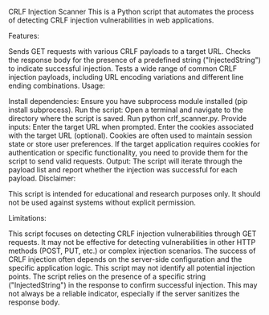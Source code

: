 CRLF Injection Scanner
This is a Python script that automates the process of detecting CRLF injection vulnerabilities in web applications.

Features:

Sends GET requests with various CRLF payloads to a target URL.
Checks the response body for the presence of a predefined string ("InjectedString") to indicate successful injection.
Tests a wide range of common CRLF injection payloads, including URL encoding variations and different line ending combinations.
Usage:

Install dependencies: Ensure you have subprocess module installed (pip install subprocess).
Run the script:
Open a terminal and navigate to the directory where the script is saved.
Run python crlf_scanner.py.
Provide inputs:
Enter the target URL when prompted.
Enter the cookies associated with the target URL (optional).
Cookies are often used to maintain session state or store user preferences. If the target application requires cookies for authentication or specific functionality, you need to provide them for the script to send valid requests.
Output:
The script will iterate through the payload list and report whether the injection was successful for each payload.
Disclaimer:

This script is intended for educational and research purposes only. It should not be used against systems without explicit permission.

Limitations:

This script focuses on detecting CRLF injection vulnerabilities through GET requests. It may not be effective for detecting vulnerabilities in other HTTP methods (POST, PUT, etc.) or complex injection scenarios.
The success of CRLF injection often depends on the server-side configuration and the specific application logic. This script may not identify all potential injection points.
The script relies on the presence of a specific string ("InjectedString") in the response to confirm successful injection. This may not always be a reliable indicator, especially if the server sanitizes the response body.
